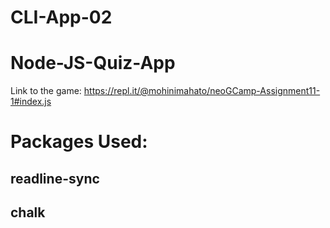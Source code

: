 # CLI-App-02
# Node-JS-Quiz-App

Link to the game: https://repl.it/@mohinimahato/neoGCamp-Assignment11-1#index.js

# Packages Used:
## readline-sync
## chalk 

